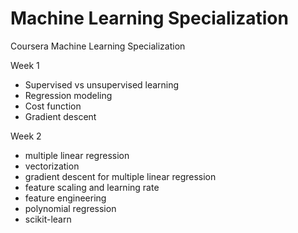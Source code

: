 # Machine Learning Specialization
Coursera Machine Learning Specialization


Week 1
- Supervised vs unsupervised learning
- Regression modeling
- Cost function
- Gradient descent

Week 2
- multiple linear regression
- vectorization
- gradient descent for multiple linear regression
- feature scaling and learning rate
- feature engineering
- polynomial regression
- scikit-learn
